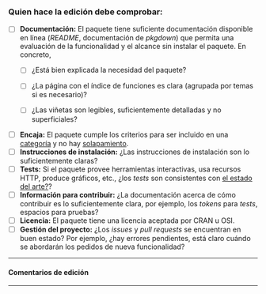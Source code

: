 ### Quien hace la edición debe comprobar:

-   [ ] **Documentación:** El paquete tiene suficiente documentación disponible en línea (*README*, documentación de *pkgdown*) que permita una evaluación de la funcionalidad y el alcance sin instalar el paquete. En concreto,
    -   [ ] ¿Está bien explicada la necesidad del paquete?

    -   [ ] ¿La página con el índice de funciones es clara (agrupada por temas si es necesario)?

    -   [ ] ¿Las viñetas son legibles, suficientemente detalladas y no superficiales?
-   [ ] **Encaja:** El paquete cumple los criterios para ser incluido en una [categoría](https://devguide.ropensci.org/policies.html#package-categories) y no hay [solapamiento](https://devguide.ropensci.org/policies.html#overlap).
-   [ ] **Instrucciones de instalación:** ¿Las instrucciones de instalación son lo suficientemente claras?
-   [ ] **Tests:** Si el paquete provee herramientas interactivas, usa recursos HTTP, produce gráficos, etc., ¿los *tests* son consistentes con [el estado del arte?](https://devguide.ropensci.org/building.html#testing)?
-   [ ] **Información para contribuir:** ¿La documentación acerca de cómo contribuir es lo suficientemente clara, por ejemplo, los *tokens* para *tests*, espacios para pruebas?
-   [ ] **Licencia:** El paquete tiene una licencia aceptada por CRAN u OSI.
-   [ ] **Gestión del proyecto:** ¿Los *issues* y *pull requests* se encuentran en buen estado? Por ejemplo, ¿hay errores pendientes, está claro cuándo se abordarán los pedidos de nueva funcionalidad?
---

#### Comentarios de edición

---
